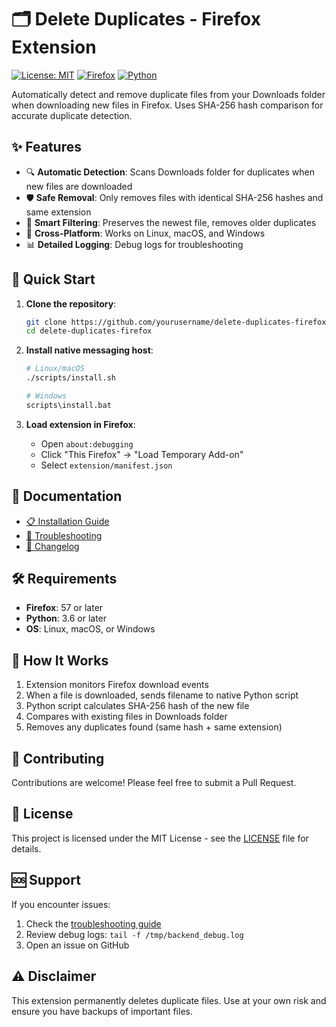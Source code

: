 # 🗂️ Delete Duplicates - Firefox Extension

[![License: MIT](https://img.shields.io/badge/License-MIT-yellow.svg)](https://opensource.org/licenses/MIT)
[![Firefox](https://img.shields.io/badge/Firefox-57%2B-orange.svg)](https://www.mozilla.org/firefox/)
[![Python](https://img.shields.io/badge/Python-3.6%2B-blue.svg)](https://www.python.org/)

Automatically detect and remove duplicate files from your Downloads folder when downloading new files in Firefox. Uses SHA-256 hash comparison for accurate duplicate detection.

## ✨ Features

- 🔍 **Automatic Detection**: Scans Downloads folder for duplicates when new files are downloaded
- 🛡️ **Safe Removal**: Only removes files with identical SHA-256 hashes and same extension
- 📁 **Smart Filtering**: Preserves the newest file, removes older duplicates
- 🔧 **Cross-Platform**: Works on Linux, macOS, and Windows
- 📊 **Detailed Logging**: Debug logs for troubleshooting

## 🚀 Quick Start

1. **Clone the repository**:
   ```bash
   git clone https://github.com/yourusername/delete-duplicates-firefox.git
   cd delete-duplicates-firefox
   ```

2. **Install native messaging host**:
   ```bash
   # Linux/macOS
   ./scripts/install.sh
   
   # Windows
   scripts\install.bat
   ```

3. **Load extension in Firefox**:
   - Open `about:debugging`
   - Click "This Firefox" → "Load Temporary Add-on"
   - Select `extension/manifest.json`

## 📖 Documentation

- [📋 Installation Guide](docs/installation.md)
- [🔧 Troubleshooting](docs/troubleshooting.md)
- [📝 Changelog](CHANGELOG.md)

## 🛠️ Requirements

- **Firefox**: 57 or later
- **Python**: 3.6 or later
- **OS**: Linux, macOS, or Windows

## 🔧 How It Works

1. Extension monitors Firefox download events
2. When a file is downloaded, sends filename to native Python script
3. Python script calculates SHA-256 hash of the new file
4. Compares with existing files in Downloads folder
5. Removes any duplicates found (same hash + same extension)

## 🤝 Contributing

Contributions are welcome! Please feel free to submit a Pull Request.

## 📄 License

This project is licensed under the MIT License - see the [LICENSE](LICENSE) file for details.

## 🆘 Support

If you encounter issues:
1. Check the [troubleshooting guide](docs/troubleshooting.md)
2. Review debug logs: `tail -f /tmp/backend_debug.log`
3. Open an issue on GitHub

## ⚠️ Disclaimer

This extension permanently deletes duplicate files. Use at your own risk and ensure you have backups of important files.